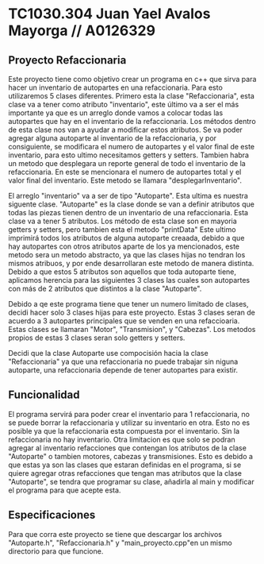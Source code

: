 # TC1030.304 Juan Yael Avalos Mayorga // A0126329

## Proyecto Refaccionaria
Este proyecto tiene como objetivo crear un programa en c++ que sirva para hacer un inventario de autopartes en una refaccionaria. Para esto utilizaremos 5 clases diferentes. Primero esta la clase "Refaccionaria", esta clase va a tener como atributo "inventario", este último va a ser el más importante ya que es un arreglo donde vamos a colocar todas las autopartes que hay en el inventario de la refaccionaria. Los métodos dentro de esta clase nos van a ayudar a modificar estos atributos. Se va poder agregar alguna autoparte al inventario de la refaccionaria, y por consiguiente, se modificara el numero de autopartes y el valor final de este inventario, para esto ultimo necesitamos getters y setters. Tambien habra un metodo que desplegara un reporte general de todo el inventario de la refaccionaria. En este se mencionara el numero de autopartes total y el valor final del inventario. Este metodo se llamara "desplegarInventario".

El arreglo "inventario" va a ser de tipo "Autoparte". Esta ultima es nuestra siguente clase. "Autoparte" es la clase donde se van a definir atributos que todas las piezas tienen dentro de un inventario de una refaccionaria. Esta clase va a tener 5 atributos. Los método de esta clase son en mayoria getters y setters, pero tambien esta el metodo "printData" Este ultimo imprimirá todos los atributos de alguna autoparte creaada, debido a que hay autopartes con otros atributos aparte de los ya mencionados, este metodo sera un metodo abstracto, ya que las clases hijas no tendran los mismos atribuos, y por ende desarrollaran este metodo de manera distinta.  Debido a que estos 5 atributos son aquellos que toda autoparte tiene, aplicamos herencia para las siguientes 3 clases las cuales son autopartes con más de 2 atributos que distintos a la clase "Autoparte".

Debido a qe este programa tiene que tener un numero limitado de clases, decidi hacer solo 3 clases hijas para este proyecto. Estas 3 clases seran de acuerdo a 3 autopartes principales que se venden en una refaccioaria. Estas clases se llamaran "Motor", "Transmision", y "Cabezas". Los metodos propios de estas 3 clases seran solo getters y setters.

Decidi que la clase Autoparte use compocisión hacia la clase "Refaccionaria" ya que una refaccionaria no puede trabajar sin niguna autoparte, una refaccionaria depende de tener autopartes para existir.

## Funcionalidad
El programa servirá para poder crear el inventario para 1 refaccionaria, no se puede borrar la refaccionaria y utilizar su inventario en otra. Esto no es posible ya que la refaccionaria esta compuesta por el inventario. Sin la refaccionaria no hay inventario. Otra limitacion es que solo se podran agregar al inventario refacciones que contengan los atributos de la clase "Autoparte" o tambien motores, cabezas y transmisiones. Esto es debido a que estas ya son las clases que estaran definidas en el programa, si se quiere agregar otras refacciones que tengan mas atributos que la clase "Autoparte", se tendra que programar su clase, añadirla al main y modificar el programa para que acepte esta.

## Especificaciones
Para que corra este proyecto se tiene que descargar los archivos "Autoparte.h", "Refaccionaria.h" y "main_proyecto.cpp"en un mismo directorio para que funcione.
